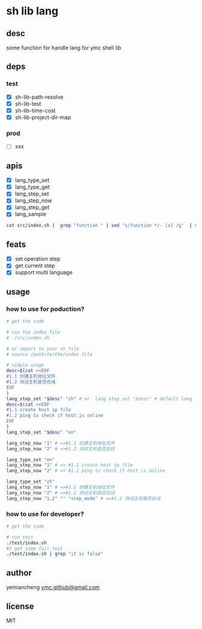 # sh lib lang
## desc

some function for handle lang for ymc shell lib

## deps

### test

- [x] sh-lib-path-resolve
- [x] sh-lib-test
- [x] sh-lib-time-cost
- [x] sh-lib-project-dir-map

### prod

- [ ] xxx

## apis

- [x] lang_type_set
- [x] lang_type_get
- [x] lang_step_set
- [x] lang_step_now
- [x] lang_step_get
- [x] lang_sample

```sh
cat src/index.sh |  grep "function " | sed "s/function */- [x] /g"  | sed "s/(.*) *{//g"
```

## feats

- [x] set operation step
- [x] get current step
- [x] support multi language

## usage

### how to use for poduction?

```sh
# get the code

# run the index file
# ./src/index.sh

# or import to your sh file
# source /path/to/the/index file

# simple usage
desc=$(cat <<EOF
#1.1 创建主机地址文件
#1.2 测试主机是否在线
EOF
)
lang_step_set "$desc" "zh" # or  lang_step_set "$desc" # default lang is zh
desc=$(cat <<EOF
#1.1 create host ip file
#1.2 ping to check if host is online
EOF
)
lang_step_set "$desc" "en"

lang_step_now "1" # =>#1.1 创建主机地址文件
lang_step_now "2" # =>#1.2 测试主机是否在线

lang_type_set "en"
lang_step_now "1" # => #1.1 create host ip file
lang_step_now "2" # => #1.2 ping to check if host is online

lang_type_set "zh"
lang_step_now "1" # =>#1.1 创建主机地址文件
lang_step_now "2" # =>#1.2 测试主机是否在线
lang_step_now "1.2" "" "step_mode" # =>#1.2 测试主机是否在线
```

### how to use for developer?

```sh
# get the code

# run test
./test/index.sh
#2 get some fail test
./test/index.sh | grep "it is false"
```

## author

yemiancheng <ymc.github@gmail.com>

## license

MIT
